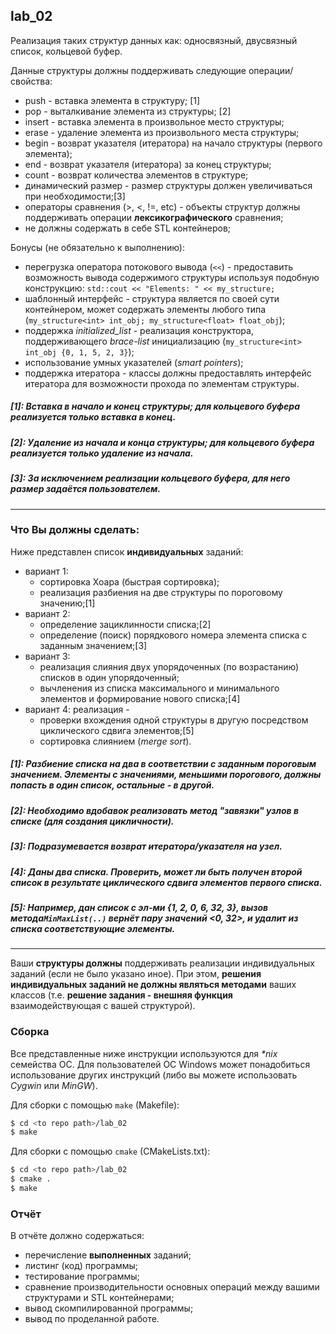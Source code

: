 ## lab_02

Реализация таких структур данных как: односвязный, двусвязный список, кольцевой буфер.

Данные структуры должны поддерживать следующие операции/свойства:

- push - вставка элемента в структуру; [1]
- pop - выталкивание элемента из структуры; [2]
- insert - вставка элемента в произвольное место структуры;
- erase - удаление элемента из произвольного места структуры;
- begin - возврат указателя (итератора) на начало структуры (первого элемента);
- end - возврат указателя (итератора) за конец структуры;
- count - возврат количества элементов в структуре;
- динамический размер - размер структуры должен увеличиваться при необходимости;[3]
- операторы сравнения (>, <, !=, etc) - объекты структур должны поддерживать операции **лексикографического** сравнения;
- не должны содержать в себе STL контейнеров;

Бонусы (не обязательно к выполнению):

- перегрузка оператора потокового вывода (`<<`) - предоставить возможность вывода содержимого структуры используя подобную конструкцию: `std::cout << "Elements: " << my_structure;`
- шаблонный интерфейс - структура является по своей сути контейнером, может содержать элементы любого типа (`my_structure<int> int_obj; my_structure<float> float_obj`);
- поддержка *initialized_list* - реализация конструктора, поддерживающего *brace-list* инициализацию (`my_structure<int> int_obj {0, 1, 5, 2, 3}`);
- использование умных указателей (*smart pointers*);
- поддержка итератора - классы должны предоставлять интерфейс итератора для возможности прохода по элементам структуры.



##### [1]: Вставка в начало и конец структуры; для кольцевого буфера реализуется только вставка в конец.

##### [2]: Удаление из начала и конца структуры; для кольцевого буфера реализуется только удаление из начала.

##### [3]: За исключением реализации кольцевого буфера, для него размер задаётся пользователем.  

------------------------------------

### Что Вы должны сделать:

Ниже представлен список **индивидуальных** заданий:

- вариант 1:  
  - сортировка Хоара (быстрая сортировка);
  - реализация разбиения на две структуры по пороговому значению;[1]
- вариант 2: 
  - определение зациклинности списка;[2] 
  - определение (поиск) порядкового номера элемента списка с заданным значением;[3]
- вариант 3:  
  - реализация слияния двух упорядоченных (по возрастанию) списков в один упорядоченный;
  - вычленения из списка максимального и минимального элементов и формирование нового списка;[4]
- вариант 4: реализация - 
  - проверки вхождения одной структуры в другую посредством циклического сдвига элементов;[5]
  - сортировка слиянием (*merge sort*).

##### [1]: Разбиение списка на два в соответствии с заданным пороговым значением. Элементы с значениями, меньшими порогового, должны попасть в один список, остальные - в другой.

##### [2]: Необходимо вдобавок реализовать метод "завязки" узлов в списке (для создания цикличности).

##### [3]: Подразумевается возврат итератора/указателя на узел.

##### [4]: Даны два списка. Проверить, может ли быть получен второй список в результате циклического сдвига элементов первого списка.

##### [5]: Например, дан список с эл-ми {1, 2, 0, 6, 32, 3}, вызов метода`MinMaxList(..)` вернёт пару значений <0, 32>, и удалит из списка соответствующие элементы.

** **

Ваши **структуры должны** поддерживать реализации индивидуальных заданий (если не было указано иное). 
При этом, **решения индивидуальных заданий не должны являться методами** ваших классов (т.е. **решение задания - внешняя функция** взаимодействующая с вашей структурой).

### Сборка

Все представленные ниже инструкции используются для _*nix_ семейства ОС.  Для пользователей ОС Windows может понадобиться использование других инструкций (либо вы можете использовать *Cygwin* или *MinGW*).

Для сборки с помощью `make` (Makefile):

```bash
$ cd <to repo path>/lab_02
$ make
```

Для сборки с помощью `cmake` (CMakeLists.txt):

```bash
$ cd <to repo path>/lab_02
$ cmake .
$ make
```

### Отчёт

В отчёте должно содержаться:

- перечисление **выполненных** заданий;
- листинг (код) программы;
- тестирование программы;
- сравнение производительности основных операций между вашими структурами и STL контейнерами;
- вывод скомпилированной программы;
- вывод по проделанной работе.